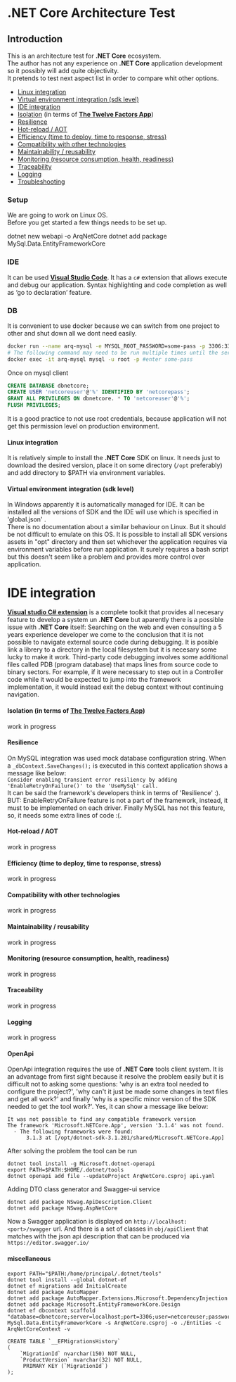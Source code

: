 # .NET Core Architecture Test

## Introduction
This is an architecture test for **.NET Core** ecosystem.    
The author has not any experience on **.NET Core** application development so it possibly will add quite objectivity.    
It pretends to test next aspect list in order to compare whit other options.    

- [Linux integration](#linux-integration)
- [Virtual environment integration (sdk level)](#virtual-environment-integration-sdk-level)
- [IDE integration](#ide-integration)
- [Isolation](#isolation-in-terms-of-the-twelve-factors-app) (in terms of [**The Twelve Factors App**](https://12factor.net/))
- [Resilience](#resilience)
- [Hot-reload / AOT](#hot-reload-aot)
- [Efficiency (time to deploy, time to response, stress)](#efficiency-time-to-deploy-time-to-response-stress)
- [Compatibility with other technologies](#compatibility-with-other-technologies)
- [Maintainability / reusability](#maintainability--reusability)
- [Monitoring (resource consumption, health, readiness)](#monitoring-resource-consumption-health-readiness)
- [Traceability](#traceability)
- [Logging](#logging)
- [Troubleshooting](#troubleshooting)

### Setup
We are going to work on Linux OS.    
Before you get started a few things needs to be set up.  

dotnet new webapi -o ArqNetCore
dotnet add package MySql.Data.EntityFrameworkCore

### IDE
It can be used [**Visual Studio Code**](https://code.visualstudio.com/). It has a `c#` extension that allows execute and debug our application. Syntax highlighting and code completion as well as ‘go to declaration’ feature.    

### DB
It is convenient to use docker because we can switch from one project to other and shut down all we dont need easily.    
``` sh
docker run --name arq-mysql -e MYSQL_ROOT_PASSWORD=some-pass -p 3306:3306 -d mysql
# The following command may need to be run multiple times until the server is fully available
docker exec -it arq-mysql mysql -u root -p #enter some-pass
```

Once on mysql client
``` sql
CREATE DATABASE dbnetcore;
CREATE USER 'netcoreuser'@'%' IDENTIFIED BY 'netcorepass';
GRANT ALL PRIVILEGES ON dbnetcore. * TO 'netcoreuser'@'%';
FLUSH PRIVILEGES;
```
It is a good practice to not use root credentials, because application will not get this permission level on production environment.   

#### Linux integration
It is relatively simple to install the **.NET Core** SDK on linux. It needs just to download the desired version, place it on some directory (`/opt` preferably) and add directory to $PATH via environment variables.

#### Virtual environment integration (sdk level)
In Windows apparently it is automatically managed for IDE. It can be installed all the versions of SDK and the IDE will use which is specified in 'global.json'
.    
There is no documentation about a similar behaviour on Linux. But it should be not difficult to emulate on this OS. It is possible to install all SDK versions assets in "opt" directory and then set whichever the application requires via environment variables before run application. It surely requires a bash script but this doesn't seem like a problem and provides more control over application.    

# IDE integration
[**Visual studio C# extension**](https://code.visualstudio.com/docs/languages/csharp#_installing-c35-support) is a complete toolkit that provides all necesary feature to develop a system un **.NET Core** but aparently there is a possible issue with **.NET Core** itself: 
Searching on the web and even consulting a 5 years experience developer we come to the conclusion that it is not possible to navigate external source code during debugging. It is posible link a librery to a directory in the local filesystem but it is necesary some lucky to make it work. Third-party code debugging involves some additional files called PDB (program database) that maps lines from source code to binary sectors.
For example, if it were necessary to step out in a Controller code while it would be expected to jump into the framework implementation, it would instead exit the debug context without continuing navigation. 

#### Isolation (in terms of [**The Twelve Factors App**](https://12factor.net/))    
work in progress    

#### Resilience
On MySQL integration was used mock database configuration string. When a `_dbContext.SaveChanges();` is executed in this context application shows a message like below:    
`Consider enabling transient error resiliency by adding 'EnableRetryOnFailure()' to the 'UseMySql' call.`    
It can be said the framework's developers think in terms of 'Resilience' :).    
BUT:
EnableRetryOnFailure feature is not a part of the framework, instead, it must to be implemented on each driver. Finally MySQL has not this feature, so, it needs some extra lines of code :(.


#### Hot-reload / AOT    
work in progress    

#### Efficiency (time to deploy, time to response, stress)    
work in progress    

#### Compatibility with other technologies    
work in progress    

#### Maintainability / reusability     
work in progress    

#### Monitoring (resource consumption, health, readiness)    
work in progress    

#### Traceability    
work in progress    

#### Logging    
work in progress    



#### OpenApi

OpenApi integration requires the use of **.NET Core** tools client system. 
It is an advantage from first sight because it resolve the problem easily but it is difficult not to asking some questions: 'why is an extra tool needed to configure the project?', 'why can't it just be made some changes in text files and get all work?' and finally 'why is a specific minor version of the SDK needed to get the tool work?'. Yes, it can show a message like below:

```
It was not possible to find any compatible framework version
The framework 'Microsoft.NETCore.App', version '3.1.4' was not found.
  - The following frameworks were found:
      3.1.3 at [/opt/dotnet-sdk-3.1.201/shared/Microsoft.NETCore.App]
```

After solving the problem the tool can be run 

```
dotnet tool install -g Microsoft.dotnet-openapi
export PATH=$PATH:$HOME/.dotnet/tools
dotnet openapi add file --updateProject ArqNetCore.csproj api.yaml
```

Adding DTO class generator and Swagger-ui service

```
dotnet add package NSwag.ApiDescription.Client
dotnet add package NSwag.AspNetCore
```

Now a Swagger application is displayed on `http://localhost:<port>/swagger` url. 
And there is a set of classes in `obj/apiClient` that matches with the json api description that can be produced via `https://editor.swagger.io/` 








#### miscellaneous
```
export PATH="$PATH:/home/principal/.dotnet/tools"
dotnet tool install --global dotnet-ef
dotnet ef migrations add InitialCreate
dotnet add package AutoMapper
dotnet add package AutoMapper.Extensions.Microsoft.DependencyInjection
dotnet add package Microsoft.EntityFrameworkCore.Design
dotnet ef dbcontext scaffold "database=dbnetcore;server=localhost;port=3306;user=netcoreuser;password=netcorepass" MySql.Data.EntityFrameworkCore -s ArqNetCore.csproj -o ./Entities -c ArqNetCoreContext -v

CREATE TABLE `__EFMigrationsHistory` 
( 
    `MigrationId` nvarchar(150) NOT NULL, 
    `ProductVersion` nvarchar(32) NOT NULL, 
     PRIMARY KEY (`MigrationId`) 
);

```